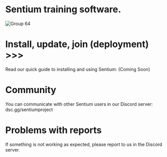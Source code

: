 # Sentium training software.

![Group 64](https://github.com/SentiumProject/Sentium-bots/assets/98888240/d192c4ee-601f-4690-a789-ed6bb158f6e4)

# Install, update, join (deployment) >>>
Read our quick guide to installing and using Sentium: (Coming Soon)

# Community
You can communicate with other Sentium users in our Discord server: dsc.gg/sentiumproject

# Problems with reports
If something is not working as expected, please report to us in the Discord server.
